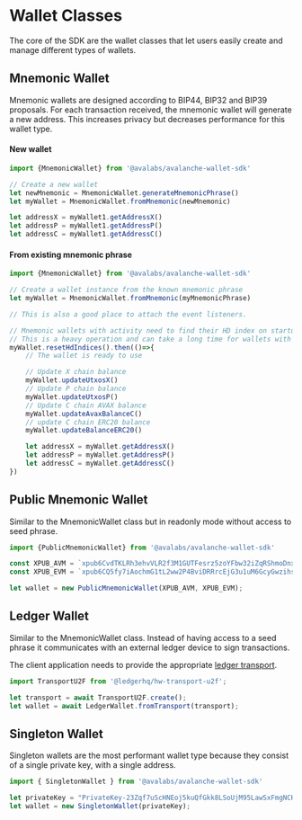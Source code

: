 # Wallet Classes

The core of the SDK are the wallet classes that let users easily create and manage different 
types of wallets.

## Mnemonic Wallet
Mnemonic wallets are designed according to BIP44, BIP32 and BIP39 proposals. For each transaction received,
the mnemonic wallet will generate a new address. This increases privacy but decreases performance for this wallet type.

#### New wallet
```typescript
import {MnemonicWallet} from '@avalabs/avalanche-wallet-sdk'

// Create a new wallet
let newMnemonic = MnemonicWallet.generateMnemonicPhrase()
let myWallet = MnemonicWallet.fromMnemonic(newMnemonic)

let addressX = myWallet1.getAddressX()
let addressP = myWallet1.getAddressP()
let addressC = myWallet1.getAddressC()
```

#### From existing mnemonic phrase
```typescript
import {MnemonicWallet} from '@avalabs/avalanche-wallet-sdk'

// Create a wallet instance from the known mnemonic phrase
let myWallet = MnemonicWallet.fromMnemonic(myMnemonicPhrase)

// This is also a good place to attach the event listeners.

// Mnemonic wallets with activity need to find their HD index on startup
// This is a heavy operation and can take a long time for wallets with extensive activity
myWallet.resetHdIndices().then(()=>{
    // The wallet is ready to use

    // Update X chain balance
    myWallet.updateUtxosX()
    // Update P chain balance
    myWallet.updateUtxosP()
    // Update C chain AVAX balance
    myWallet.updateAvaxBalanceC()
    // update C chain ERC20 balance
    myWallet.updateBalanceERC20()

    let addressX = myWallet.getAddressX()
    let addressP = myWallet.getAddressP()
    let addressC = myWallet.getAddressC()
})
```

## Public Mnemonic Wallet
Similar to the MnemonicWallet class but in readonly mode without access to seed phrase.

```typescript
import {PublicMnemonicWallet} from '@avalabs/avalanche-wallet-sdk'

const XPUB_AVM = `xpub6CvdTKLRh3ehvVLR2f3M1GUTFesrz5zoYFbw32iZqRShmoDnxtfSaF7mdCvXwNRfTwce5RYEADGb6YAzhqEAujEkvjTod6s2WEkpUBJZwqf`;
const XPUB_EVM = `xpub6CQ5fy7iAochmG1tL2ww2P4BviDRRrcEjG3u1uM6GcyGwzihscWoX9RwiCrZDcpAbYK8reYcy7cT8ZgZWVbReZ44ehVYqi5jZD9NknLx4TS`;

let wallet = new PublicMnemonicWallet(XPUB_AVM, XPUB_EVM);
```

## Ledger Wallet
Similar to the MnemonicWallet class. Instead of having access to a seed phrase it 
communicates with an external ledger device to sign transactions.

The client application needs to provide the appropriate [ledger transport](https://github.com/LedgerHQ/ledgerjs#ledgerhqhw-transport-).

```typescript
import TransportU2F from '@ledgerhq/hw-transport-u2f';

let transport = await TransportU2F.create();
let wallet = await LedgerWallet.fromTransport(transport);
```

## Singleton Wallet
Singleton wallets are the most performant wallet type because they consist of a single private key, with a single address.

```typescript
import { SingletonWallet } from '@avalabs/avalanche-wallet-sdk'

let privateKey = "PrivateKey-23Zqf7uScHNEoj5kuQfGkk8LSoUjM95LawSxFmgNCK6kFnWC7p"
let wallet = new SingletonWallet(privateKey);
```
